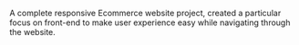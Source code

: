 A complete responsive Ecommerce website project, created a particular focus on front-end  to make user experience easy while navigating through the website.
